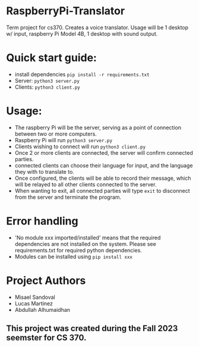# RaspberryPi-Translator
Term project for cs370. Creates a voice translator.
Usage will be 1 desktop w/ input, raspberry Pi Model 4B, 1 desktop with sound output. 

# Quick start guide: 
- install dependencies `pip install -r requirements.txt`
- Server: `python3 server.py`
- Clients: `python3 client.py`

# Usage: 
- The raspberry Pi will be the server, serving as a point of connection between two or more computers. 
- Raspberry Pi will run `python3 server.py` 
- Clients wishing to connect will run `python3 client.py` 
- Once 2 or more clients are connected, the server will confirm connected parties. 
- connected clients can choose their language for input, and the language they with to translate to. 
- Once configured, the clients will be able to record their message, which will be relayed to all other clients connected to the server. 
- When wanting to exit, all connected parties will type `exit` to disconnect from the server and terminate the program. 


# Error handling
- 'No module xxx imported/installed' means that the required dependencies are not installed on the system. Please see requirements.txt for required python dependencies.
- Modules can be installed using `pip install xxx`


# Project Authors
- Misael Sandoval
- Lucas Martinez
- Abdullah Alhumaidhan


## This project was created during the Fall 2023 seemster for CS 370. 